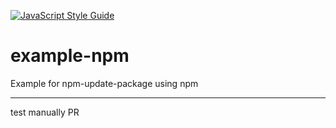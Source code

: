 [![JavaScript Style Guide](https://img.shields.io/badge/code_style-standard-brightgreen.svg)](https://standardjs.com)

# example-npm

Example for npm-update-package using npm

---

test manually PR
